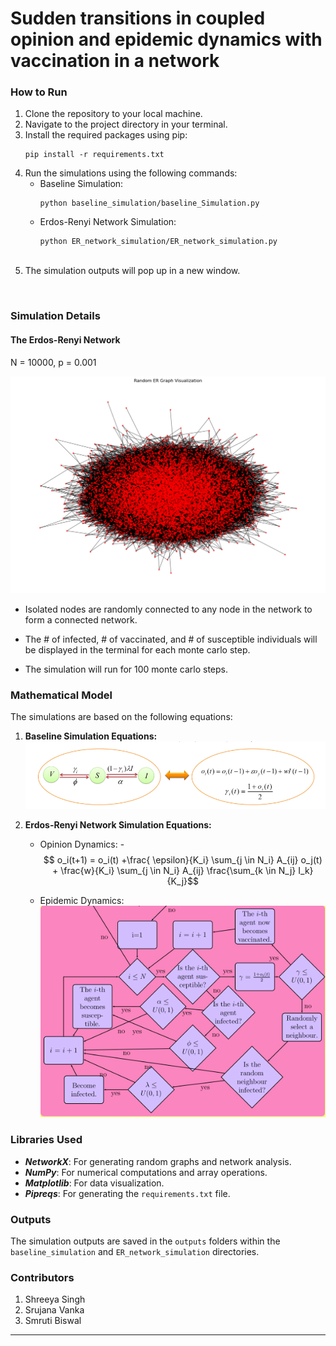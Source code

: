 # Sudden transitions in coupled opinion and epidemic dynamics with vaccination in a network

### How to Run

1. Clone the repository to your local machine.<br>
2. Navigate to the project directory in your terminal.<br>
3. Install the required packages using pip:
   ```
   pip install -r requirements.txt
   ```
4. Run the simulations using the following commands:
   - Baseline Simulation:
     ```
     python baseline_simulation/baseline_Simulation.py
     ```
   - Erdos-Renyi Network Simulation:
     ```
     python ER_network_simulation/ER_network_simulation.py
     ```
     <br>
5. The simulation outputs will pop up in a new window.
<br>

### Simulation Details

#### The Erdos-Renyi Network 
 N = 10000, p = 0.001

![Alt text](./docs/output.png)

 - Isolated nodes are randomly connected to any node in the network to form a connected network.

 - The # of infected, # of vaccinated, and # of susceptible individuals will be displayed in the terminal for each monte carlo step.

  - The simulation will run for 100 monte carlo steps.


### Mathematical Model

The simulations are based on the following equations:

1. **Baseline Simulation Equations:**
![Alt text](./docs/image.png)
    
2. **Erdos-Renyi Network Simulation Equations:**

    - Opinion Dynamics:
        -$$  o_i(t+1) = o_i(t) +\frac{ \epsilon}{K_i} \sum_{j \in N_i} A_{ij} o_j(t) + \frac{w}{K_i} \sum_{j \in N_i} A_{ij} \frac{\sum_{k \in N_j} I_k}{K_j}$$
    
    - Epidemic Dynamics:
      ![Alt text](./docs/image-1.png)

### Libraries Used

- ***NetworkX***: For generating random graphs and network analysis.
- ***NumPy***: For numerical computations and array operations.
- ***Matplotlib***: For data visualization.
- ***Pipreqs***: For generating the `requirements.txt` file.

### Outputs

The simulation outputs are saved in the `outputs` folders within the `baseline_simulation` and `ER_network_simulation` directories.

### Contributors

1. Shreeya Singh
2. Srujana Vanka
3. Smruti Biswal
---






